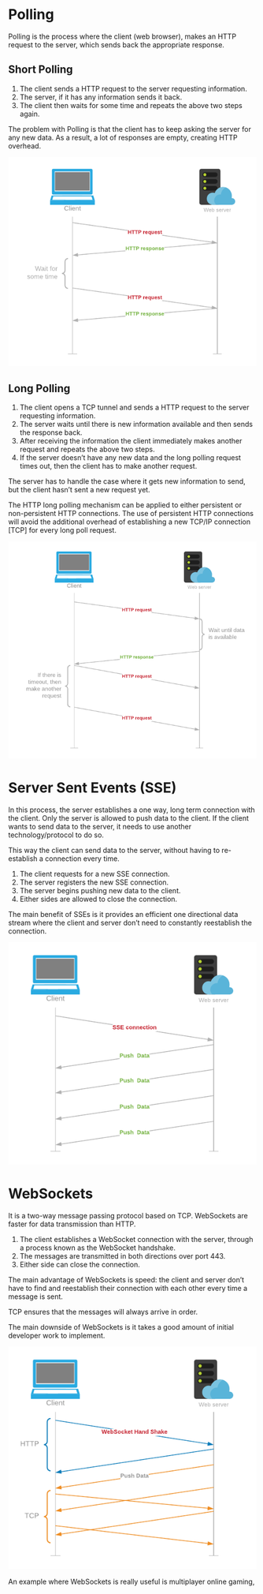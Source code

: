 <h1>Polling</h1>
  <p>Polling is the process where the client (web browser), makes an HTTP request to the server, which sends back the appropriate response.</p>
  <h2>Short Polling</h2>
    <ol>
      <li>The client sends a HTTP request to the server requesting information.</li>
      <li>The server, if it has any information sends it back.</li>
      <li>The client then waits for some time and repeats the above two steps again.</li>
    </ol>
    <p>The problem with Polling is that the client has to keep asking the server for any new data. As a result, a lot of responses are empty, creating HTTP overhead.</p>
    <img src="img/ShortPolling.png">
  <h2>Long Polling</h2>
    <ol>
      <li>The client opens a TCP tunnel and sends a HTTP request to the server requesting information.</li>
      <li>The server waits until there is new information available and then sends the response back.</li>
      <li>After receiving the information the client immediately makes another request and repeats the above two steps.</li>
      <li>If the server doesn’t have any new data and the long polling request times out, then the client has to make another request.</li>
    </ol>
    <p>The server has to handle the case where it gets new information to send, but the client hasn’t sent a new request yet.</p>
    <p>The HTTP long polling mechanism can be applied to either persistent or non-persistent HTTP connections. The use of persistent HTTP connections will avoid the additional overhead of establishing a new TCP/IP connection [TCP] for every long poll request.</p>
    <img src="img/LongPolling.png">
  
<h1>Server Sent Events (SSE)</h1>  
  <p>In this process, the server establishes a one way, long term connection with the client. Only the server is allowed to push data to the client. If the client wants to send data to the server, it needs to use another technology/protocol to do so.</p>
  <p>This way the client can send data to the server, without having to re-establish a connection every time.</p>
  <ol>
    <li>The client requests for a new SSE connection. </li>
    <li>The server registers the new SSE connection.</li>
    <li>The server begins pushing new data to the client.</li>
    <li>Either sides are allowed to close the connection.</li>
  </ol>
  <p>The main benefit of SSEs is it provides an efficient one directional data stream where the client and server don’t need to constantly reestablish the connection.</p>
  <img src="img/SSE.png">
  
<h1>WebSockets</h1>
  <p>It is a two-way message passing protocol based on TCP. WebSockets are faster for data transmission than HTTP.</p>
  <ol>
    <li>The client establishes a WebSocket connection with the server, through a process known as the WebSocket handshake.</li>
    <li>The messages are transmitted in both directions over port 443.</li>
    <li>Either side can close the connection.</li>
  </ol>
  <p>The main advantage of WebSockets is speed: the client and server don’t have to find and reestablish their connection with each other every time a message is sent.</p>
  <p>TCP ensures that the messages will always arrive in order.</p>
  <p>The main downside of WebSockets is it takes a good amount of initial developer work to implement. </p>
  <img src="img/WebSockets.png">
  <p>An example where WebSockets is really useful is multiplayer online gaming, </p>  
  